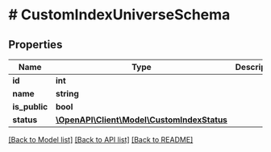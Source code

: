 # # CustomIndexUniverseSchema

## Properties

Name | Type | Description | Notes
------------ | ------------- | ------------- | -------------
**id** | **int** |  |
**name** | **string** |  |
**is_public** | **bool** |  |
**status** | [**\OpenAPI\Client\Model\CustomIndexStatus**](CustomIndexStatus.md) |  |

[[Back to Model list]](../../README.md#models) [[Back to API list]](../../README.md#endpoints) [[Back to README]](../../README.md)
